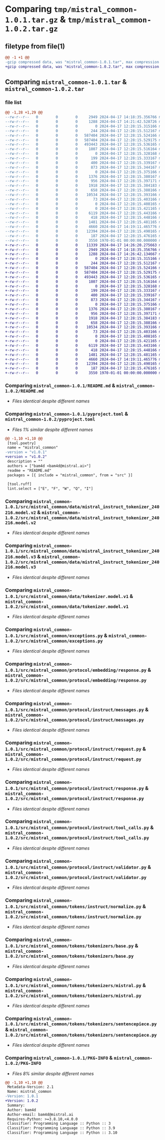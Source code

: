 # Comparing `tmp/mistral_common-1.0.1.tar.gz` & `tmp/mistral_common-1.0.2.tar.gz`

## filetype from file(1)

```diff
@@ -1 +1 @@
-gzip compressed data, was "mistral_common-1.0.1.tar", max compression
+gzip compressed data, was "mistral_common-1.0.2.tar", max compression
```

## Comparing `mistral_common-1.0.1.tar` & `mistral_common-1.0.2.tar`

### file list

```diff
@@ -1,28 +1,29 @@
--rw-r--r--   0        0        0     2949 2024-04-17 14:18:35.356766 mistral_common-1.0.1/README.md
--rw-r--r--   0        0        0     1288 2024-04-17 14:21:42.528726 mistral_common-1.0.1/pyproject.toml
--rw-r--r--   0        0        0        0 2024-04-17 12:28:15.315166 mistral_common-1.0.1/src/mistral_common/__init__.py
--rw-r--r--   0        0        0      244 2024-04-17 12:28:15.512167 mistral_common-1.0.1/src/mistral_common/base.py
--rw-r--r--   0        0        0   587404 2024-04-17 12:28:15.524166 mistral_common-1.0.1/src/mistral_common/data/mistral_instruct_tokenizer_240216.model.v2
--rw-r--r--   0        0        0   587404 2024-04-17 12:28:15.529175 mistral_common-1.0.1/src/mistral_common/data/mistral_instruct_tokenizer_240216.model.v3
--rw-r--r--   0        0        0   493443 2024-04-17 12:28:15.536165 mistral_common-1.0.1/src/mistral_common/data/tokenizer.model.v1
--rw-r--r--   0        0        0     1807 2024-04-17 12:28:15.516164 mistral_common-1.0.1/src/mistral_common/exceptions.py
--rw-r--r--   0        0        0        0 2024-04-17 12:28:15.328168 mistral_common-1.0.1/src/mistral_common/protocol/__init__.py
--rw-r--r--   0        0        0      199 2024-04-17 12:28:15.333167 mistral_common-1.0.1/src/mistral_common/protocol/base.py
--rw-r--r--   0        0        0      400 2024-04-17 12:28:15.339167 mistral_common-1.0.1/src/mistral_common/protocol/embedding/request.py
--rw-r--r--   0        0        0      873 2024-04-17 12:28:15.344167 mistral_common-1.0.1/src/mistral_common/protocol/embedding/response.py
--rw-r--r--   0        0        0        0 2024-04-17 12:28:15.375166 mistral_common-1.0.1/src/mistral_common/protocol/instruct/__init__.py
--rw-r--r--   0        0        0     1376 2024-04-17 12:28:15.380167 mistral_common-1.0.1/src/mistral_common/protocol/instruct/messages.py
--rw-r--r--   0        0        0      956 2024-04-17 12:28:15.397171 mistral_common-1.0.1/src/mistral_common/protocol/instruct/request.py
--rw-r--r--   0        0        0     1918 2024-04-17 12:28:15.384183 mistral_common-1.0.1/src/mistral_common/protocol/instruct/response.py
--rw-r--r--   0        0        0      658 2024-04-17 12:28:15.388166 mistral_common-1.0.1/src/mistral_common/protocol/instruct/tool_calls.py
--rw-r--r--   0        0        0    10534 2024-04-17 12:28:15.393166 mistral_common-1.0.1/src/mistral_common/protocol/instruct/validator.py
--rw-r--r--   0        0        0       73 2024-04-17 12:28:15.403166 mistral_common-1.0.1/src/mistral_common/protocol/utils.py
--rw-r--r--   0        0        0        0 2024-04-17 12:28:15.408165 mistral_common-1.0.1/src/mistral_common/py.typed
--rw-r--r--   0        0        0        0 2024-04-17 12:28:15.421165 mistral_common-1.0.1/src/mistral_common/tokens/__init__.py
--rw-r--r--   0        0        0     6119 2024-04-17 12:28:15.443166 mistral_common-1.0.1/src/mistral_common/tokens/instruct/normalize.py
--rw-r--r--   0        0        0      418 2024-04-17 12:28:15.448166 mistral_common-1.0.1/src/mistral_common/tokens/instruct/request.py
--rw-r--r--   0        0        0     1481 2024-04-17 12:28:15.481165 mistral_common-1.0.1/src/mistral_common/tokens/tokenizers/base.py
--rw-r--r--   0        0        0     4660 2024-04-17 14:19:11.465776 mistral_common-1.0.1/src/mistral_common/tokens/tokenizers/mistral.py
--rw-r--r--   0        0        0    12394 2024-04-17 12:28:15.490165 mistral_common-1.0.1/src/mistral_common/tokens/tokenizers/sentencepiece.py
--rw-r--r--   0        0        0      187 2024-04-17 12:28:15.476165 mistral_common-1.0.1/src/mistral_common/tokens/tokenizers/utils.py
--rw-r--r--   0        0        0     3550 1970-01-01 00:00:00.000000 mistral_common-1.0.1/PKG-INFO
+-rw-r--r--   0        0        0    11339 2024-04-17 14:26:20.275663 mistral_common-1.0.2/LICENCE
+-rw-r--r--   0        0        0     2949 2024-04-17 14:18:35.356766 mistral_common-1.0.2/README.md
+-rw-r--r--   0        0        0     1288 2024-04-17 14:26:42.134667 mistral_common-1.0.2/pyproject.toml
+-rw-r--r--   0        0        0        0 2024-04-17 12:28:15.315166 mistral_common-1.0.2/src/mistral_common/__init__.py
+-rw-r--r--   0        0        0      244 2024-04-17 12:28:15.512167 mistral_common-1.0.2/src/mistral_common/base.py
+-rw-r--r--   0        0        0   587404 2024-04-17 12:28:15.524166 mistral_common-1.0.2/src/mistral_common/data/mistral_instruct_tokenizer_240216.model.v2
+-rw-r--r--   0        0        0   587404 2024-04-17 12:28:15.529175 mistral_common-1.0.2/src/mistral_common/data/mistral_instruct_tokenizer_240216.model.v3
+-rw-r--r--   0        0        0   493443 2024-04-17 12:28:15.536165 mistral_common-1.0.2/src/mistral_common/data/tokenizer.model.v1
+-rw-r--r--   0        0        0     1807 2024-04-17 12:28:15.516164 mistral_common-1.0.2/src/mistral_common/exceptions.py
+-rw-r--r--   0        0        0        0 2024-04-17 12:28:15.328168 mistral_common-1.0.2/src/mistral_common/protocol/__init__.py
+-rw-r--r--   0        0        0      199 2024-04-17 12:28:15.333167 mistral_common-1.0.2/src/mistral_common/protocol/base.py
+-rw-r--r--   0        0        0      400 2024-04-17 12:28:15.339167 mistral_common-1.0.2/src/mistral_common/protocol/embedding/request.py
+-rw-r--r--   0        0        0      873 2024-04-17 12:28:15.344167 mistral_common-1.0.2/src/mistral_common/protocol/embedding/response.py
+-rw-r--r--   0        0        0        0 2024-04-17 12:28:15.375166 mistral_common-1.0.2/src/mistral_common/protocol/instruct/__init__.py
+-rw-r--r--   0        0        0     1376 2024-04-17 12:28:15.380167 mistral_common-1.0.2/src/mistral_common/protocol/instruct/messages.py
+-rw-r--r--   0        0        0      956 2024-04-17 12:28:15.397171 mistral_common-1.0.2/src/mistral_common/protocol/instruct/request.py
+-rw-r--r--   0        0        0     1918 2024-04-17 12:28:15.384183 mistral_common-1.0.2/src/mistral_common/protocol/instruct/response.py
+-rw-r--r--   0        0        0      658 2024-04-17 12:28:15.388166 mistral_common-1.0.2/src/mistral_common/protocol/instruct/tool_calls.py
+-rw-r--r--   0        0        0    10534 2024-04-17 12:28:15.393166 mistral_common-1.0.2/src/mistral_common/protocol/instruct/validator.py
+-rw-r--r--   0        0        0       73 2024-04-17 12:28:15.403166 mistral_common-1.0.2/src/mistral_common/protocol/utils.py
+-rw-r--r--   0        0        0        0 2024-04-17 12:28:15.408165 mistral_common-1.0.2/src/mistral_common/py.typed
+-rw-r--r--   0        0        0        0 2024-04-17 12:28:15.421165 mistral_common-1.0.2/src/mistral_common/tokens/__init__.py
+-rw-r--r--   0        0        0     6119 2024-04-17 12:28:15.443166 mistral_common-1.0.2/src/mistral_common/tokens/instruct/normalize.py
+-rw-r--r--   0        0        0      418 2024-04-17 12:28:15.448166 mistral_common-1.0.2/src/mistral_common/tokens/instruct/request.py
+-rw-r--r--   0        0        0     1481 2024-04-17 12:28:15.481165 mistral_common-1.0.2/src/mistral_common/tokens/tokenizers/base.py
+-rw-r--r--   0        0        0     4660 2024-04-17 14:19:11.465776 mistral_common-1.0.2/src/mistral_common/tokens/tokenizers/mistral.py
+-rw-r--r--   0        0        0    12394 2024-04-17 12:28:15.490165 mistral_common-1.0.2/src/mistral_common/tokens/tokenizers/sentencepiece.py
+-rw-r--r--   0        0        0      187 2024-04-17 12:28:15.476165 mistral_common-1.0.2/src/mistral_common/tokens/tokenizers/utils.py
+-rw-r--r--   0        0        0     3550 1970-01-01 00:00:00.000000 mistral_common-1.0.2/PKG-INFO
```

### Comparing `mistral_common-1.0.1/README.md` & `mistral_common-1.0.2/README.md`

 * *Files identical despite different names*

### Comparing `mistral_common-1.0.1/pyproject.toml` & `mistral_common-1.0.2/pyproject.toml`

 * *Files 1% similar despite different names*

```diff
@@ -1,10 +1,10 @@
 [tool.poetry]
 name = "mistral_common"
-version = "v1.0.1"
+version = "v1.0.2"
 description = ""
 authors = ["bam4d <bam4d@mistral.ai>"]
 readme = "README.md"
 packages = [{ include = "mistral_common", from = "src" }]
 
 [tool.ruff]
 lint.select = ["E", "F", "W", "Q", "I"]
```

### Comparing `mistral_common-1.0.1/src/mistral_common/data/mistral_instruct_tokenizer_240216.model.v2` & `mistral_common-1.0.2/src/mistral_common/data/mistral_instruct_tokenizer_240216.model.v2`

 * *Files identical despite different names*

### Comparing `mistral_common-1.0.1/src/mistral_common/data/mistral_instruct_tokenizer_240216.model.v3` & `mistral_common-1.0.2/src/mistral_common/data/mistral_instruct_tokenizer_240216.model.v3`

 * *Files identical despite different names*

### Comparing `mistral_common-1.0.1/src/mistral_common/data/tokenizer.model.v1` & `mistral_common-1.0.2/src/mistral_common/data/tokenizer.model.v1`

 * *Files identical despite different names*

### Comparing `mistral_common-1.0.1/src/mistral_common/exceptions.py` & `mistral_common-1.0.2/src/mistral_common/exceptions.py`

 * *Files identical despite different names*

### Comparing `mistral_common-1.0.1/src/mistral_common/protocol/embedding/response.py` & `mistral_common-1.0.2/src/mistral_common/protocol/embedding/response.py`

 * *Files identical despite different names*

### Comparing `mistral_common-1.0.1/src/mistral_common/protocol/instruct/messages.py` & `mistral_common-1.0.2/src/mistral_common/protocol/instruct/messages.py`

 * *Files identical despite different names*

### Comparing `mistral_common-1.0.1/src/mistral_common/protocol/instruct/request.py` & `mistral_common-1.0.2/src/mistral_common/protocol/instruct/request.py`

 * *Files identical despite different names*

### Comparing `mistral_common-1.0.1/src/mistral_common/protocol/instruct/response.py` & `mistral_common-1.0.2/src/mistral_common/protocol/instruct/response.py`

 * *Files identical despite different names*

### Comparing `mistral_common-1.0.1/src/mistral_common/protocol/instruct/tool_calls.py` & `mistral_common-1.0.2/src/mistral_common/protocol/instruct/tool_calls.py`

 * *Files identical despite different names*

### Comparing `mistral_common-1.0.1/src/mistral_common/protocol/instruct/validator.py` & `mistral_common-1.0.2/src/mistral_common/protocol/instruct/validator.py`

 * *Files identical despite different names*

### Comparing `mistral_common-1.0.1/src/mistral_common/tokens/instruct/normalize.py` & `mistral_common-1.0.2/src/mistral_common/tokens/instruct/normalize.py`

 * *Files identical despite different names*

### Comparing `mistral_common-1.0.1/src/mistral_common/tokens/tokenizers/base.py` & `mistral_common-1.0.2/src/mistral_common/tokens/tokenizers/base.py`

 * *Files identical despite different names*

### Comparing `mistral_common-1.0.1/src/mistral_common/tokens/tokenizers/mistral.py` & `mistral_common-1.0.2/src/mistral_common/tokens/tokenizers/mistral.py`

 * *Files identical despite different names*

### Comparing `mistral_common-1.0.1/src/mistral_common/tokens/tokenizers/sentencepiece.py` & `mistral_common-1.0.2/src/mistral_common/tokens/tokenizers/sentencepiece.py`

 * *Files identical despite different names*

### Comparing `mistral_common-1.0.1/PKG-INFO` & `mistral_common-1.0.2/PKG-INFO`

 * *Files 8% similar despite different names*

```diff
@@ -1,10 +1,10 @@
 Metadata-Version: 2.1
 Name: mistral_common
-Version: 1.0.1
+Version: 1.0.2
 Summary: 
 Author: bam4d
 Author-email: bam4d@mistral.ai
 Requires-Python: >=3.8.10,<4.0.0
 Classifier: Programming Language :: Python :: 3
 Classifier: Programming Language :: Python :: 3.9
 Classifier: Programming Language :: Python :: 3.10
```


